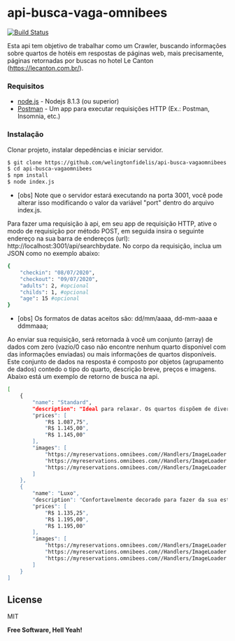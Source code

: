# api-busca-vaga-omnibees

[![Build Status](https://travis-ci.org/joemccann/dillinger.svg?branch=master)](https://travis-ci.org/joemccann/dillinger)

Esta api tem objetivo de trabalhar como um Crawler, buscando informações sobre quartos de hotéis em respostas de páginas web, mais precisamente, páginas retornadas por buscas no hotel Le Canton (https://lecanton.com.br/).

### Requisitos

* [node.js] - Nodejs 8.1.3 (ou superior)
* [Postman] - Um app para executar requisições HTTP (Ex.: Postman, Insomnia, etc.)


### Instalação

Clonar projeto, instalar depedências e iniciar servidor.

```sh
$ git clone https://github.com/welingtonfidelis/api-busca-vagaomnibees.git
$ cd api-busca-vagaomnibees
$ npm install
$ node index.js
```

* [obs] Note que o servidor estará executando na porta 3001, você pode alterar isso modificando o valor da variável "port" dentro do arquivo index.js. 

Para fazer uma requisição à api, em seu app de requisição HTTP, ative o modo de requisição por método POST, em seguida insira o seguinte endereço na sua barra de endereços (url): http://localhost:3001/api/searchbydate. 
No corpo da requisição, inclua um JSON como no exemplo abaixo:
```sh
{
	"checkin": "08/07/2020",
	"checkout": "09/07/2020",
	"adults": 2, #opcional
	"childs": 1, #opcional
	"age": 15 #opcional
}
```
* [obs] Os formatos de datas aceitos são: dd/mm/aaaa, dd-mm-aaaa e ddmmaaa;

Ao enviar sua requisição, será retornada à você um conjunto (array) de dados com zero (vazio/0 caso não encontre nenhum quarto disponível com das informações enviadas) ou mais informações de quartos disponíveis. Este conjunto de dados na resposta é composto por objetos (agrupamento de dados) contedo o tipo do quarto, descrição breve, preços e imagens. 
Abaixo está um exemplo de retorno de busca na api.
```sh
[
    {
        "name": "Standard",
        "description": "Ideal para relaxar. Os quartos dispõem de diversos serviços para garantir uma estadia confortável e agradável. Todos os apartamentos Stan... ",
        "prices": [
            "R$ 1.087,75",
            "R$ 1.145,00",
            "R$ 1.145,00"
        ],
        "images": [
            "https://myreservations.omnibees.com//Handlers/ImageLoader.ashx?imageID=189952.jpg",
            "https://myreservations.omnibees.com//Handlers/ImageLoader.ashx?imageID=152609.jpg",
            "https://myreservations.omnibees.com//Handlers/ImageLoader.ashx?imageID=189950.jpg"
        ]
    },
    {
        "name": "Luxo",
        "description": "Confortavelmente decorado para fazer da sua estadia um momento de prazer e bem-estar. Os quartos da categoria Luxo contam Ar climatizado,... ",
        "prices": [
            "R$ 1.135,25",
            "R$ 1.195,00",
            "R$ 1.195,00"
        ],
        "images": [
            "https://myreservations.omnibees.com//Handlers/ImageLoader.ashx?imageID=152620.jpg",
            "https://myreservations.omnibees.com//Handlers/ImageLoader.ashx?imageID=152621.jpg",
            "https://myreservations.omnibees.com//Handlers/ImageLoader.ashx?imageID=189959.jpg"
        ]
    }
]
```

License
----

MIT


**Free Software, Hell Yeah!**

[//]: # (These are reference links used in the body of this note and get stripped out when the markdown processor does its job. There is no need to format nicely because it shouldn't be seen. Thanks SO - http://stackoverflow.com/questions/4823468/store-comments-in-markdown-syntax)


[Postman]: <https://www.postman.com/>
[node.js]: <http://nodejs.org>

